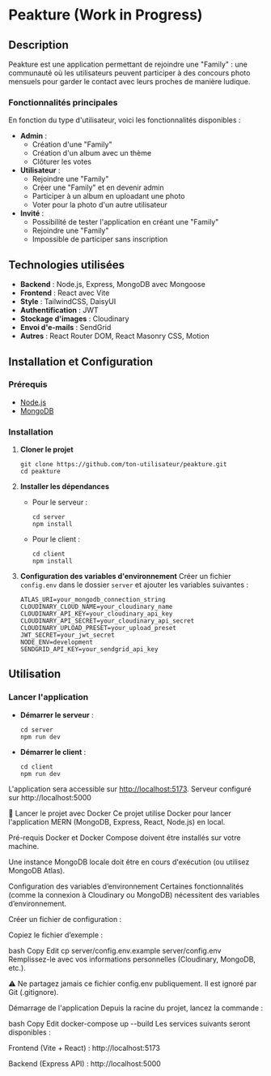 # Peakture (Work in Progress)

## Description
Peakture est une application permettant de rejoindre une "Family" : une communauté où les utilisateurs peuvent participer à des concours photo mensuels pour garder le contact avec leurs proches de manière ludique.

### Fonctionnalités principales
En fonction du type d'utilisateur, voici les fonctionnalités disponibles :
- **Admin** :
  - Création d'une "Family"
  - Création d'un album avec un thème
  - Clôturer les votes
- **Utilisateur** :
  - Rejoindre une "Family"
  - Créer une "Family" et en devenir admin
  - Participer à un album en uploadant une photo
  - Voter pour la photo d'un autre utilisateur
- **Invité** :
  - Possibilité de tester l'application en créant une "Family"
  - Rejoindre une "Family"
  - Impossible de participer sans inscription

## Technologies utilisées
- **Backend** : Node.js, Express, MongoDB avec Mongoose
- **Frontend** : React avec Vite
- **Style** : TailwindCSS, DaisyUI
- **Authentification** : JWT
- **Stockage d'images** : Cloudinary
- **Envoi d'e-mails** : SendGrid
- **Autres** : React Router DOM, React Masonry CSS, Motion

## Installation et Configuration

### Prérequis
- [Node.js](https://nodejs.org/)
- [MongoDB](https://www.mongodb.com/)

### Installation
1. **Cloner le projet**
   ```
   git clone https://github.com/ton-utilisateur/peakture.git
   cd peakture
   ```

2. **Installer les dépendances**
   - Pour le serveur :
     ```
     cd server
     npm install
     ```
   - Pour le client :
     ```
     cd client
     npm install
     ```

3. **Configuration des variables d'environnement**
   Créer un fichier `config.env` dans le dossier `server` et ajouter les variables suivantes :
   ```env
   ATLAS_URI=your_mongodb_connection_string
   CLOUDINARY_CLOUD_NAME=your_cloudinary_name
   CLOUDINARY_API_KEY=your_cloudinary_api_key
   CLOUDINARY_API_SECRET=your_cloudinary_api_secret
   CLOUDINARY_UPLOAD_PRESET=your_upload_preset
   JWT_SECRET=your_jwt_secret
   NODE_ENV=development
   SENDGRID_API_KEY=your_sendgrid_api_key
   ```

## Utilisation

### Lancer l'application
- **Démarrer le serveur** :
  ```
  cd server
  npm run dev
  ```
- **Démarrer le client** :
  ```
  cd client
  npm run dev
  ```

L'application sera accessible sur [http://localhost:5173](http://localhost:5173).
Serveur configuré sur http://localhost:5000

🚀 Lancer le projet avec Docker
Ce projet utilise Docker pour lancer l'application MERN (MongoDB, Express, React, Node.js) en local.

Pré-requis
Docker et Docker Compose doivent être installés sur votre machine.

Une instance MongoDB locale doit être en cours d'exécution (ou utilisez MongoDB Atlas).

Configuration des variables d’environnement
Certaines fonctionnalités (comme la connexion à Cloudinary ou MongoDB) nécessitent des variables d’environnement.

Créer un fichier de configuration :

Copiez le fichier d’exemple :

bash
Copy
Edit
cp server/config.env.example server/config.env
Remplissez-le avec vos informations personnelles (Cloudinary, MongoDB, etc.).

⚠️ Ne partagez jamais ce fichier config.env publiquement. Il est ignoré par Git (.gitignore).

Démarrage de l'application
Depuis la racine du projet, lancez la commande :

bash
Copy
Edit
docker-compose up --build
Les services suivants seront disponibles :

Frontend (Vite + React) : http://localhost:5173

Backend (Express API) : http://localhost:5000



